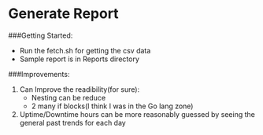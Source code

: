 # Generate Report

###Getting Started:
- Run the fetch.sh for getting the csv data
- Sample report is in Reports directory


###Improvements:

1. Can Improve the readibility(for sure):
    - Nesting can be reduce
    - 2 many if blocks(I think I was in the Go lang zone)
2. Uptime/Downtime hours can be more reasonably guessed by seeing the general past trends for each day
